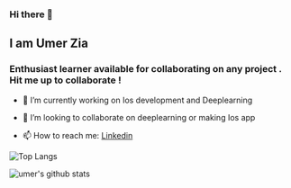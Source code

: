 ### Hi there 👋
## I am Umer Zia 
### Enthusiast  learner available for collaborating on any project . Hit me up to collaborate !



- 🔭 I’m currently working on Ios development and Deeplearning 

- 👯 I’m looking to collaborate on deeplearning or making Ios app  

- 📫 How to reach me: [Linkedin](https://linkedin.com/in/muhammad-umer-zia)



![Top Langs](https://github-readme-stats.vercel.app/api/top-langs/?username=umerzia-7001&layout=compact?&theme=radical)

![umer's github stats](https://github-readme-stats.vercel.app/api?username=umerzia-7001)



